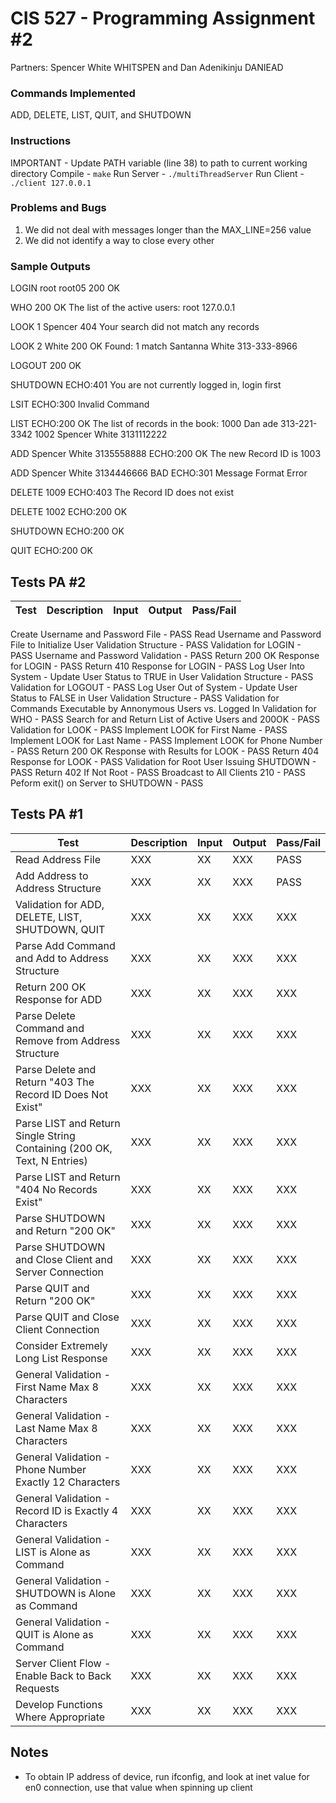 # CIS 527 - Programming Assignment #2

Partners: Spencer White WHITSPEN and Dan Adenikinju DANIEAD

### Commands Implemented
ADD, DELETE, LIST, QUIT, and SHUTDOWN

### Instructions
IMPORTANT - Update PATH variable (line 38) to path to current working directory
Compile - ```make```
Run Server - ```./multiThreadServer```
Run Client - ```./client 127.0.0.1```

### Problems and Bugs
1. We did not deal with messages longer than the MAX_LINE=256 value
2. We did not identify a way to close every other

### Sample Outputs

LOGIN root root05
200 OK

WHO
200 OK
The list of the active users: 
root    127.0.0.1

LOOK 1 Spencer
404 Your search did not match any records

LOOK 2 White
200 OK
Found: 1 match 
Santanna White 313-333-8966

LOGOUT
200 OK

SHUTDOWN
ECHO:401 You are not currently logged in, login first 

LSIT
ECHO:300 Invalid Command

LIST
ECHO:200 OK
The list of records in the book: 
1000 Dan ade 313-221-3342
1002 Spencer White 3131112222

ADD Spencer White 3135558888
ECHO:200 OK
The new Record ID is 1003

ADD Spencer White 3134446666 BAD 
ECHO:301 Message Format Error

DELETE 1009
ECHO:403 The Record ID does not exist

DELETE 1002
ECHO:200 OK

SHUTDOWN
ECHO:200 OK

QUIT
ECHO:200 OK

## Tests PA #2
Test | Description | Input | Output | Pass/Fail
--- | --- | --- | --- |--- 
Create Username and Password File - PASS
Read Username and Password File to Initialize User Validation Structure - PASS
Validation for LOGIN - PASS
Username and Password Validation - PASS
Return 200 OK Response for LOGIN - PASS
Return 410 Response for LOGIN - PASS
Log User Into System - Update User Status to TRUE in User Validation Structure - PASS
Validation for LOGOUT - PASS
Log User Out of System - Update User Status to FALSE in User Validation Structure - PASS
Validation for Commands Executable by Annonymous Users vs. Logged In
Validation for WHO - PASS
Search for and Return List of Active Users and 200OK - PASS
Validation for LOOK - PASS
Implement LOOK for First Name - PASS
Implement LOOK for Last Name - PASS
Implement LOOK for Phone Number - PASS
Return 200 OK Response with Results for LOOK - PASS
Return 404 Response for LOOK - PASS
Validation for Root User Issuing SHUTDOWN - PASS
Return 402 If Not Root - PASS
Broadcast to All Clients 210 - PASS
Peform exit() on Server to SHUTDOWN - PASS

## Tests PA #1

Test | Description | Input | Output | Pass/Fail
--- | --- | --- | --- |--- 
Read Address File | XXX | XX | XXX | PASS
Add Address to Address Structure | XXX | XX | XXX | PASS
Validation for ADD, DELETE, LIST, SHUTDOWN, QUIT | XXX | XX | XXX | XXX
Parse Add Command and Add to Address Structure | XXX | XX | XXX | XXX
Return 200 OK Response for ADD | XXX | XX | XXX | XXX
Parse Delete Command and Remove from Address Structure | XXX | XX | XXX | XXX
Parse Delete and Return "403 The Record ID Does Not Exist" | XXX | XX | XXX | XXX
Parse LIST and Return Single String Containing (200 OK, Text, N Entries) | XXX | XX | XXX | XXX
Parse LIST and Return "404 No Records Exist"  | XXX | XX | XXX | XXX
Parse SHUTDOWN and Return "200 OK" | XXX | XX | XXX | XXX
Parse SHUTDOWN and Close Client and Server Connection  | XXX | XX | XXX | XXX
Parse QUIT and Return "200 OK" | XXX | XX | XXX | XXX
Parse QUIT and Close Client Connection | XXX | XX | XXX | XXX
Consider Extremely Long List Response | XXX | XX | XXX | XXX
General Validation - First Name Max 8 Characters  | XXX | XX | XXX | XXX
General Validation - Last Name Max 8 Characters  | XXX | XX | XXX | XXX
General Validation - Phone Number Exactly 12 Characters  | XXX | XX | XXX | XXX
General Validation - Record ID is Exactly 4 Characters | XXX | XX | XXX | XXX
General Validation - LIST is Alone as Command | XXX | XX | XXX | XXX
General Validation - SHUTDOWN is Alone as Command | XXX | XX | XXX | XXX
General Validation - QUIT is Alone as Command | XXX | XX | XXX | XXX
Server Client Flow - Enable Back to Back Requests | XXX | XX | XXX | XXX
Develop Functions Where Appropriate | XXX | XX | XXX | XXX


## Notes
- To obtain IP address of device, run ifconfig, and look at inet value for en0 connection, use that value when spinning up client